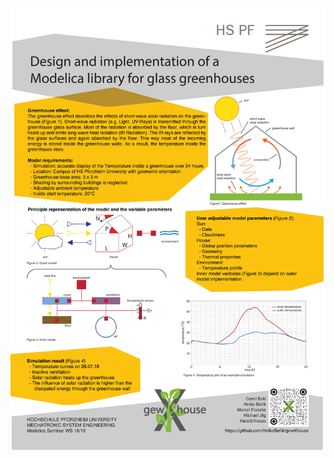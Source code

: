 ![Alt text](https://github.com/HeikoBielik/gewXhouse/blob/master/gewXhouse/Resources/181204_gewXhouse_poster-01.png?raw=true "Title")

